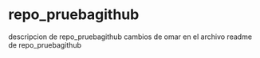 # repo_pruebagithub
descripcion de repo_pruebagithub
cambios de omar en el archivo readme de repo_pruebagithub
